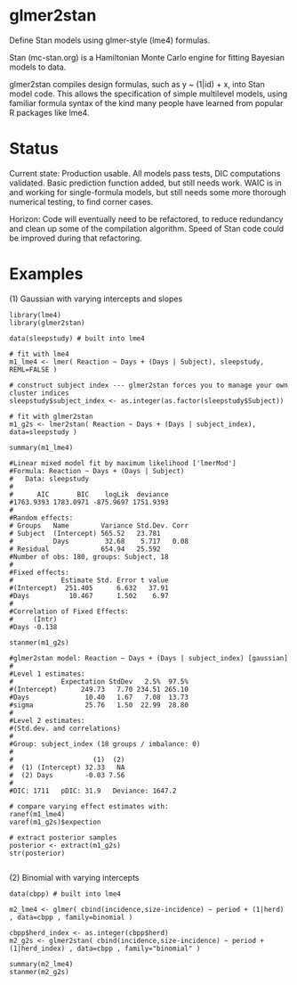 glmer2stan
==========

Define Stan models using glmer-style (lme4) formulas.

Stan (mc-stan.org) is a Hamiltonian Monte Carlo engine for fitting Bayesian models to data.

glmer2stan compiles design formulas, such as y ~ (1|id) + x, into Stan model code. This allows the specification of simple multilevel models, using familiar formula syntax of the kind many people have learned from popular R packages like lme4.

Status
==========

Current state: Production usable. All models pass tests, DIC computations validated. Basic prediction function added, but still needs work. WAIC is in and working for single-formula models, but still needs some more thorough numerical testing, to find corner cases.

Horizon: Code will eventually need to be refactored, to reduce redundancy and clean up some of the compilation algorithm. Speed of Stan code could be improved during that refactoring.

Examples
==========

(1) Gaussian with varying intercepts and slopes

```
library(lme4)
library(glmer2stan)

data(sleepstudy) # built into lme4

# fit with lme4
m1_lme4 <- lmer( Reaction ~ Days + (Days | Subject), sleepstudy, REML=FALSE )

# construct subject index --- glmer2stan forces you to manage your own cluster indices
sleepstudy$subject_index <- as.integer(as.factor(sleepstudy$Subject))

# fit with glmer2stan
m1_g2s <- lmer2stan( Reaction ~ Days + (Days | subject_index), data=sleepstudy )

summary(m1_lme4)

#Linear mixed model fit by maximum likelihood ['lmerMod']
#Formula: Reaction ~ Days + (Days | Subject) 
#   Data: sleepstudy
#
#      AIC       BIC    logLik  deviance 
#1763.9393 1783.0971 -875.9697 1751.9393 
#
#Random effects:
# Groups   Name        Variance Std.Dev. Corr
# Subject  (Intercept) 565.52   23.781       
#          Days         32.68    5.717   0.08
# Residual             654.94   25.592       
#Number of obs: 180, groups: Subject, 18
#
#Fixed effects:
#            Estimate Std. Error t value
#(Intercept)  251.405      6.632   37.91
#Days          10.467      1.502    6.97
#
#Correlation of Fixed Effects:
#     (Intr)
#Days -0.138

stanmer(m1_g2s)

#glmer2stan model: Reaction ~ Days + (Days | subject_index) [gaussian]
#
#Level 1 estimates:
#            Expectation StdDev   2.5%  97.5%
#(Intercept)      249.73   7.70 234.51 265.10
#Days              10.40   1.67   7.08  13.73
#sigma             25.76   1.50  22.99  28.80
#
#Level 2 estimates:
#(Std.dev. and correlations)
#
#Group: subject_index (18 groups / imbalance: 0)
#                 
#                    (1)  (2)
#  (1) (Intercept) 32.33   NA
#  (2) Days        -0.03 7.56
#
#DIC: 1711   pDIC: 31.9   Deviance: 1647.2

# compare varying effect estimates with:
ranef(m1_lme4)
varef(m1_g2s)$expection

# extract posterior samples
posterior <- extract(m1_g2s)
str(posterior)


```

(2) Binomial with varying intercepts

```
data(cbpp) # built into lme4

m2_lme4 <- glmer( cbind(incidence,size-incidence) ~ period + (1|herd) , data=cbpp , family=binomial )

cbpp$herd_index <- as.integer(cbpp$herd)
m2_g2s <- glmer2stan( cbind(incidence,size-incidence) ~ period + (1|herd_index) , data=cbpp , family="binomial" )

summary(m2_lme4)
stanmer(m2_g2s)
```
